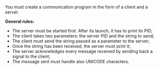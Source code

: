 You must create a communication program in the form of a client and a server.

<b>General rules:</b>
- The server must be started first. After its launch, it has to print its PID;
- The client takes two parameters: the server PID and the string to send;
- The client must send the string passed as a parameter to the server;
- Once the string has been received, the server must print it;
- The server acknowledges every message received by sending back a signal to the client;
- The message sent must handle also UNICODE characters.
